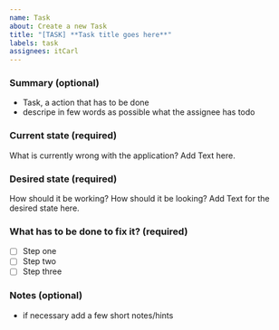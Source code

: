 ```yaml
---
name: Task
about: Create a new Task
title: "[TASK] **Task title goes here**"
labels: task
assignees: itCarl
---
```


### Summary (optional)

- Task, a action that has to be done
- descripe in few words as possible what the assignee has todo

### Current state (required)

What is currently wrong with the application?
Add Text here.

### Desired state (required)

How should it be working? How should it be looking?
Add Text for the desired state here.

### What has to be done to fix it? (required)

- [ ] Step one
- [ ] Step two
- [ ] Step three

### Notes (optional)

- if necessary add a few short notes/hints
